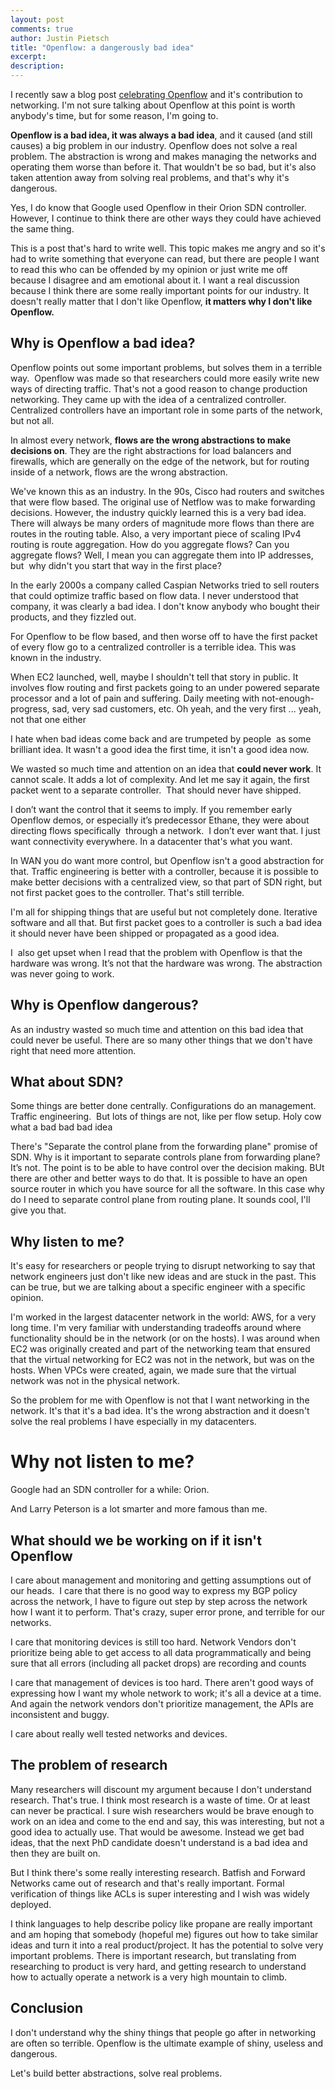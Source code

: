 ```yaml
---
layout: post
comments: true
author: Justin Pietsch
title: "Openflow: a dangerously bad idea"
excerpt: 
description: 
---
```


I recently saw a blog post [celebrating Openflow](https://opennetworking.org/news-and-events/blog/openflow-catalyst-that-kickstarted-the-sdn-transformation/) and it's contribution to networking. I'm not sure talking about Openflow at this point is worth anybody's time, but for some reason, I'm going to. 

**Openflow is a bad idea, it was always a bad idea**, and it caused (and still causes) a big problem in our industry. Openflow does not solve a real problem. The abstraction is wrong and makes managing the networks and operating them worse than before it. That wouldn't be so bad, but it's also taken attention away from solving real problems, and that's why it's dangerous.

Yes, I do know that Google used Openflow in their Orion SDN controller. However, I continue to think there are other ways they could have achieved the same thing. 

This is a post that's hard to write well. This topic makes me angry and so it's had to write something that everyone can read, but there are people I want to read this who can be offended by my opinion or just write me off because I disagree and am emotional about it. I want a real discussion because I think there are some really important points for our industry. It doesn't really matter that I don't like Openflow, **it matters why I don't like Openflow.**


## Why is Openflow a bad idea?

Openflow points out some important problems, but solves them in a terrible way.  Openflow was made so that researchers could more easily write new ways of directing traffic. That's not a good reason to change production networking. They came up with the idea of a centralized controller. Centralized controllers have an important role in some parts of the network, but not all. 

In almost every network, **flows are the wrong abstractions to make decisions on**. They are the right abstractions for load balancers and firewalls, which are generally on the edge of the network, but for routing inside of a network, flows are the wrong abstraction.

We've known this as an industry. In the 90s, Cisco had routers and switches that were flow based. The original use of Netflow was to make forwarding decisions. However, the industry quickly learned this is a very bad idea. There will always be many orders of magnitude more flows than there are routes in the routing table. Also, a very important piece of scaling IPv4 routing is route aggregation. How do you aggregate flows? Can you aggregate flows? Well, I mean you can aggregate them into IP addresses, but  why didn't you start that way in the first place?

In the early 2000s a company called Caspian Networks tried to sell routers that could optimize traffic based on flow data. I never understood that company, it was clearly a bad idea. I don't know anybody who bought their products, and they fizzled out.

For Openflow to be flow based, and then worse off to have the first packet of every flow go to a centralized controller is a terrible idea. This was known in the industry.

When EC2 launched, well, maybe I shouldn't tell that story in public. It involves flow routing and first packets going to an under powered separate processor and a lot of pain and suffering. Daily meeting with not-enough-progress, sad, very sad customers, etc. Oh yeah, and the very first ... yeah, not that one either

I hate when bad ideas come back and are trumpeted by people  as some brilliant idea. It wasn't a good idea the first time, it isn't a good idea now.

We wasted so much time and attention on an idea that **could never work**. It cannot scale. It adds a lot of complexity. And let me say it again, the first packet went to a separate controller.  That should never have shipped.

I don’t want the control that it seems to imply. If you remember early Openflow demos, or especially it’s predecessor Ethane, they were about directing flows specifically  through a network.  I don’t ever want that. I just want connectivity everywhere. In a datacenter that's what you want.

In WAN you do want more control, but Openflow isn't a good abstraction for that. Traffic engineering is better with a controller, because it is possible to make better decisions with a centralized view, so that part of SDN right, but not first packet goes to the controller. That's still terrible.

I'm all for shipping things that are useful but not completely done. Iterative software and all that. But first packet goes to a controller is such a bad idea it should never have been shipped or propagated as a good idea.

I  also get upset when I read that the problem with Openflow is that the hardware was wrong. It’s not that the hardware was wrong. The abstraction was never going to work. 


## Why is Openflow dangerous?

As an industry wasted so much time and attention on this bad idea that could never be useful. There are so many other things that we don't have right that need more attention.

## What about SDN?

Some things are better done centrally. Configurations do an management. Traffic engineering.  But lots of things are not, like per flow setup. Holy cow what a bad bad bad idea

There's "Separate the control plane from the forwarding plane" promise of SDN. Why is it important to separate controls plane from forwarding plane? It’s not. The point is to be able to have control over the decision making. BUt there are other and better ways to do that. It is possible to have an open source router in which you have source for all the software. In this case why do I need to separate control plane from routing plane. It sounds cool, I'll give you that.
## Why listen to me?

It's easy for researchers or people trying to disrupt networking to say that network engineers just don't like new ideas and are stuck in the past. This can be true, but we are talking about a specific engineer with a specific opinion. 

I'm worked in the largest datacenter network in the world: AWS, for a very long time. I'm very familiar with understanding tradeoffs around where functionality should be in the network (or on the hosts). I was around when EC2 was originally created and part of the networking team that ensured that the virtual networking for EC2 was not in the network, but was on the hosts. When VPCs were created, again, we made sure that the virtual network was not in the physical network. 

So the problem for me with Openflow is not that I want networking in the network. It's that it's a bad idea. It's the wrong abstraction and it doesn't solve the real problems I have especially in my datacenters.

# Why not listen to me?

Google had an SDN controller for a while: Orion. 

And Larry Peterson is a lot smarter and more famous than me.

## What should we be working on if it isn't Openflow

I care about management and monitoring and getting assumptions out of our heads.  I care that there is no good way to express my BGP policy across the network, I have to figure out step by step across the network how I want it to perform. That's crazy, super error prone, and terrible for our networks.

I care that monitoring devices is still too hard. Network Vendors don't prioritize being able to get access to all data programmatically and being sure that all errors (including all packet drops) are recording and counts

I care that management of devices is too hard. There aren't good ways of expressing how I want my whole network to work; it's all a device at a time. And again the network vendors don't prioritize management, the APIs are inconsistent and buggy.

I care about really well tested networks and devices.

## The problem of research

Many researchers will discount my argument because I don't understand research. That's true. I think most research is a waste of time. Or at least can never be practical. I sure wish researchers would be brave enough to work on an idea and come to the end and say, this was interesting, but not a good idea to actually use. That would be awesome. Instead we get bad ideas, that the next PhD candidate doesn't understand is a bad idea and then they are built on.

But I think there's some really interesting research. Batfish and Forward Networks came out of research and that's really important. Formal verification of things like ACLs is super interesting and I wish was widely deployed.

I think languages to help describe policy like propane are really important and am hoping that somebody (hopeful me) figures out how to take similar ideas and turn it into a real product/project. It has the potential to solve very important problems. There is important research, but translating from researching to product is very hard, and getting research to understand how to actually operate a network is a very high mountain to climb.

## Conclusion

I don't understand why the shiny things that people go after in networking are often so terrible. Openflow is the ultimate example of shiny, useless and dangerous. 

Let's build better abstractions, solve real problems.